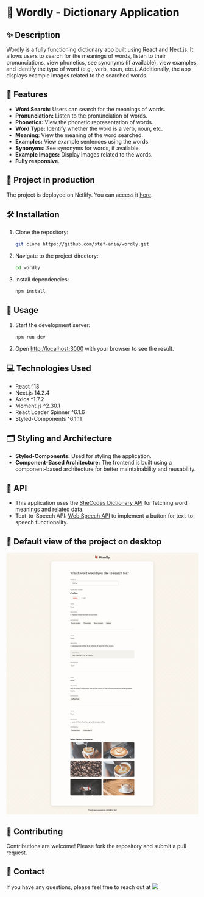 # 📕 Wordly - Dictionary Application

## ✨ Description

Wordly is a fully functioning dictionary app built using React and Next.js. It allows users to search for the meanings of words, listen to their pronunciations, view phonetics, see synonyms (if available), view examples, and identify the type of word (e.g., verb, noun, etc.). Additionally, the app displays example images related to the searched words.

## 🌈 Features

- **Word Search:** Users can search for the meanings of words.
- **Pronunciation:** Listen to the pronunciation of words.
- **Phonetics:** View the phonetic representation of words.
- **Word Type:** Identify whether the word is a verb, noun, etc.
- **Meaning**: View the meaning of the word searched.
- **Examples:** View example sentences using the words.
- **Synonyms:** See synonyms for words, if available.
- **Example Images:** Display images related to the words.
- **Fully responsive**.

## 🚀 Project in production

The project is deployed on Netlify. You can access it [here](https://wordlyplus.netlify.app/).

## 🛠️ Installation

1. Clone the repository:

   ```bash
   git clone https://github.com/stef-ania/wordly.git
   ```

2. Navigate to the project directory:

   ```bash
   cd wordly
   ```

3. Install dependencies:
   ```bash
   npm install
   ```

## 🔮 Usage

1. Start the development server:
   ```bash
   npm run dev
   ```
2. Open [http://localhost:3000](http://localhost:3000) with your browser to see the result.

## 💻 Technologies Used

- React ^18
- Next.js 14.2.4
- Axios ^1.7.2
- Moment.js ^2.30.1
- React Loader Spinner ^6.1.6
- Styled-Components ^6.1.11

## 🗂️ Styling and Architecture

- **Styled-Components:** Used for styling the application.
- **Component-Based Architecture:** The frontend is built using a component-based architecture for better maintainability and reusability.

## 🔌 API

- This application uses the [SheCodes Dictionary API](https://www.shecodes.io/learn/apis/dictionary) for fetching word meanings and related data.
- Text-to-Speech API: [Web Speech API](https://developer.mozilla.org/en-US/docs/Web/API/Web_Speech_API) to implement a button for text-to-speech functionality.

## 🌅 Default view of the project on desktop

![Desktop default view](/public/assets/Wordly_desktop_default_view.png)

## 🤝 Contributing

Contributions are welcome! Please fork the repository and submit a pull request.

## 📨 Contact

If you have any questions, please feel free to reach out at <a href="https://www.linkedin.com/in/stefania-desogus/"><img src="https://img.shields.io/badge/linkedin-%230077B5.svg?&style=for-the-badge&logo=linkedin&logoColor=white" height=23></a>
